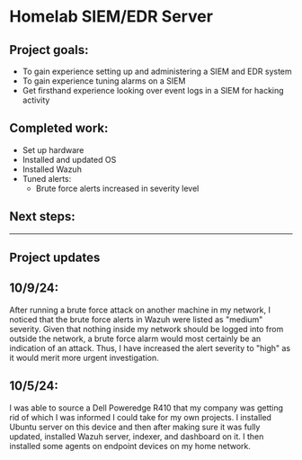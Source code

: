 # Homelab SIEM/EDR Server

## Project goals:
- To gain experience setting up and administering a SIEM and EDR system
- To gain experience tuning alarms on a SIEM
- Get firsthand experience looking over event logs in a SIEM for hacking activity

## Completed work:
- Set up hardware
- Installed and updated OS
- Installed Wazuh
- Tuned alerts:
	- Brute force alerts increased in severity level

## Next steps:

---
## Project updates

## 10/9/24:
After running a brute force attack on another machine in my network, I noticed that the brute force alerts in Wazuh were listed as "medium" severity. Given that nothing inside my network should be logged into from outside the network, a brute force alarm would most certainly be an indication of an attack. Thus, I have increased the alert severity to "high" as it would merit more urgent investigation.

## 10/5/24:
I was able to source a Dell Poweredge R410 that my company was getting rid of which I was informed I could take for my own projects. I installed Ubuntu server on this device and then after making sure it was fully updated, installed Wazuh server, indexer, and dashboard on it. I then installed some agents on endpoint devices on my home network.